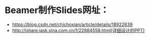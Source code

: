 # Beamer制作Slides网址：

- https://blog.csdn.net/chichoxian/article/details/18922839
- http://ishare.iask.sina.com.cn/f/22884558.html(详细设计的PPT)
